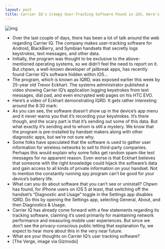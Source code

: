 ```yaml
---
layout: post
title: Carrier IQ's Creepy User-Tracking Software Found in iOS, Here's How to Turn it Off
---
```

![img](http://media.idownloadblog.com/wp-content/uploads/2011/12/carrier-iq-e1322732864860.jpg)
* Over the last couple of days, there has been a lot of talk around the web regarding Carrier IQ. The company makes user-tracking software for Android, BlackBerry, and Symbian handsets that secretly logs keystrokes, text messages, and other data.
* Initially, the program was thought to be exclusive to the above-mentioned operating systems, so we didn’t feel the need to report on it. But chpwn, a well-known developer of jailbreak apps, has recently found Carrier IQ’s software hidden within iOS…
* The program, which is known as IQRD, was exposed earlier this week by 25-year old Trevor Eckhart. The systems administrator published a video showing Carrier IQ’s application logging keystrokes from text messages, dial pad, and even encrypted web pages on his HTC EVO.
* Here’s a video of Eckhart demonstrating IQRD. It gets rather interesting around the 8:30 mark:
* As you can see, the software doesn’t show up in the device’s app menu and it never warns you that it’s recording your keystrokes. It’s there though, and the scary part is that it’s sending out some of this data. But what exactly it’s sending and to whom is still a mystery. We know that the program is pre-installed by handset makers along with other diagnostic apps, but we’re not sure why.
* Some folks have speculated that the software is used to gather user information for wireless networks to sell to third-party companies. Perhaps this would explain why some folks get random spam-like text messages for no apparent reason. Even worse is that Eckhart believes that someone with the right knowledge could hijack the software’s data and gain access to all kinds of private information on your handset. Not to mention the constantly running spy program can’t be good for your device’s battery life.
* What can you do about software that you can’t see or uninstall? Chpwn has found, for iPhone users on iOS 5 at least, that switching off the handset’s “Diagnostic and Usage” toggle in the Settings app disables IQRD. Do this by opening the Settings app, selecting General, About, and then Diagnostics & Usage.
* Carrier IQ has already come forward with a few statements regarding its tracking software, claiming it’s used primarily for maintaining network performance and measuring mobile user experiences. But since we don’t see the privacy-conscious public letting that explanation fly, we expect to hear more about this in the very near future.
* What are your thoughts on Carrier IQ’s user tracking software?
* [The Verge, image via Gizmodo]

